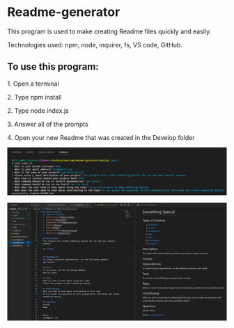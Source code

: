 # Readme-generator

This program is used to make creating Readme files quickly and easily. 

Technologies used: npm, node, inquirer, fs, VS code, GitHub. 

<h2>To use this program:</h2>
<p>1. Open a terminal</p>
<p>2. Type npm install</p>
<p>2. Type node index.js</p>
<p>3. Answer all of the prompts </p>
<p>4. Open your new Readme that was created in the Develop folder</p>

![screenshot of program flow](Develop\assets\images\screenshot_1.png)

![screenshot of completed, new readme](Develop\assets\images\screenshot_2.png)